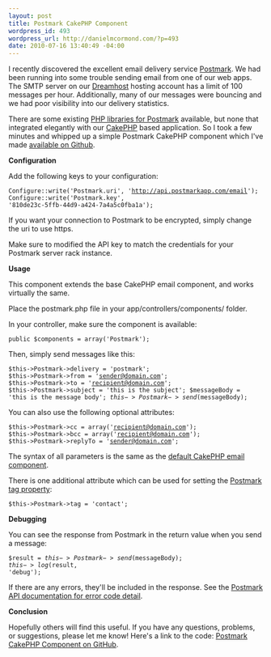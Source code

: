 ```yaml
--- 
layout: post
title: Postmark CakePHP Component
wordpress_id: 493
wordpress_url: http://danielmcormond.com/?p=493
date: 2010-07-16 13:40:49 -04:00
---
```

I recently discovered the excellent email delivery service <a href="http://postmarkapp.com/">Postmark</a>. We had been running into some trouble sending email from one of our web apps. The SMTP server on our <a href="http://www.dreamhost.com/r.cgi?467109">Dreamhost</a> hosting account has a limit of 100 messages per hour. Additionally, many of our messages were bouncing and we had poor visibility into our delivery statistics.

There are some existing <a href="http://developer.postmarkapp.com/#php-5">PHP libraries for Postmark</a> available, but none that integrated elegantly with our <a href="http://cakephp.org/">CakePHP</a> based application. So I took a few minutes and whipped up a simple Postmark CakePHP component which I've made <a href="http://github.com/danielmcormond/postmark-cakephp">available on Github</a>.

<strong>Configuration</strong>

Add the following keys to your configuration:

<code>Configure::write('Postmark.uri', 'http://api.postmarkapp.com/email');
Configure::write('Postmark.key', '810de23c-5ffb-44d9-a424-7a4a5c0fba1a');</code>

If you want your connection to Postmark to be encrypted, simply change the uri to use https.

Make sure to modified the API key to match the credentials for your Postmark server rack instance.

<strong>Usage</strong>

This component extends the base CakePHP email component, and works virtually the same.

Place the postmark.php file in your app/controllers/components/ folder.

In your controller, make sure the component is available:

<code>public $components = array('Postmark');</code>   

Then, simply send messages like this:

<code>$this->Postmark->delivery = 'postmark';
$this->Postmark->from = 'sender@domain.com';
$this->Postmark->to = 'recipient@domain.com';
$this->Postmark->subject = 'this is the subject';
$messageBody = 'this is the message body';
$this->Postmark->send($messageBody);</code>

You can also use the following optional attributes:

<code>$this->Postmark->cc = array('recipient@domain.com');
$this->Postmark->bcc = array('recipient@domain.com');
$this->Postmark->replyTo = 'sender@domain.com';</code>

The syntax of all parameters is the same as the <a href="http://book.cakephp.org/view/1283/Email">default CakePHP email component</a>.

There is one additional attribute which can be used for setting the <a href="http://developer.postmarkapp.com/#message-format">Postmark tag property</a>:

<code>$this->Postmark->tag = 'contact';</code>

<strong>Debugging</strong>

You can see the response from Postmark in the return value when you send a message:

<code>$result = $this->Postmark->send($messageBody);
$this->log($result, 'debug');</code>

If there are any errors, they'll be included in the response. See the <a href="http://developer.postmarkapp.com/#api-error-codes">Postmark API documentation for error code detail</a>.

<strong>Conclusion</strong>

Hopefully others will find this useful. If you have any questions, problems, or suggestions, please let me know! Here's a link to the code: <a href="http://github.com/danielmcormond/postmark-cakephp">Postmark CakePHP Component on GitHub</a>.

